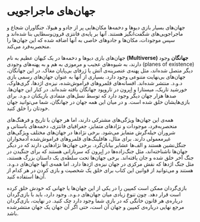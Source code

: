 # جهان‌های ماجراجویی
جهان‌های بسیار بازی دیوها و دخمه‌ها مکان‌هایی پر از جادو و هیولا، جنگاوران شجاع و ماجراجویی‌های شگفت‌انگیز هستند. آنها بر پایه‌ی فانتزی قرون‌وسطایی بنا شده‌اند و سپس موجودات، مکان‌ها و جادوهای خاصی به آنها اضافه شده که این جهان‌ها را منحصربه‌فرد می‌کند.

جهان‌های بازی دیوها و دخمه‌ها در یک کیهان عظیم به نام **(Multiverse) جهانگان** وجود دارند، به شیوه‌های عجیب و مرموزی به هم و به پهنه‌های وجودی (planes of existence) دیگر متصل شده‌اند، مثل پهنه‌ی عنصرینه‌ی آتش یا ژرفای بی‌پایان مغاک. در این جهانگان، جهان‌های بی‌نهایت متنوعی وجود دارد. بسیاری از آنها به عنوان جهان‌های رسمی بازی د.و.د. منتشر شده‌اند. افسانه‌های قلمروهای فراموش‌شده، نیزه‌ی اژدها، گری‌هاوک، خورشید تاریک، میستارا و اِبِرون در تاروپود جهانگان بافته شده‌اند. در کنار این جهان‌ها، صدها هزار جهان دیگر وجود دارد که توسط نسل‌های متمادی بازیکنان د.و.د. برای بازی‌هایشان خلق شده است. و در میان این همه جهان در جهانگان، شما می‌توانید جهان خودتان را خلق کنید.

همه‌ی این جهان‌ها ویژگی‌های مشترکی دارند، اما هر جهان با تاریخ و فرهنگ‌‌های منحصر‌به‌فرد، موجودات و نژادهای متمایز، جغرافیای فانتزی، دخمه‌های باستانی و شروران حیله‌گرش متمایز می‌شود. برخی نژادها در جهان‌های مختلف ویژگی‌های غیرمعمولی دارند. برای مثال، هافلینگ‌های قلمروهای فراموش‌شده آدمخواران جنگل‌نشین هستند و الف‌ها عشایر بیابان‌گرد. برخی جهان‌ها نژادهایی دارند که در دیگر جهان‌ها ناشناخته‌اند، مثل جنگ‌زاده‌ها در اِبِرون که سربازانی هستند که برای جنگیدن در جنگ آخر خلق‌ شده و جان‌ یافته‌اند. برخی جهان‌ها تحت سلطه‌ی یک داستان بزرگ هستند، مثل جنگ اژدها که نقش مرکزی در جهان نیزه‌ی اژدها دارد. اما همه‌ی آنها جهان‌های د.و.د. هستند و می‌توانید از قوانین این کتاب برای خلق یک شخصیت و بازی کردن در هر کدام از آن‌ها استفاده کنید.

بازی‌گردان ممکن است کمپین‌ را در یکی از این جهان‌ها یا جهانی که خودش خلق کرده است قرار دهد. چون تنوع زیادی میان جهان‌های د.و.د. وجود دارد، باید با بازی‌گردان درباره‌ی هر قانون خانگی که در بازی شما وجود دارد چک کنید. در نهایت، بازی‌گردان مرجع نهایی درباره‌ی کمپین‌ و جهان آن است، حتی اگر آن جهان یک جهان منتشرشده باشد.

